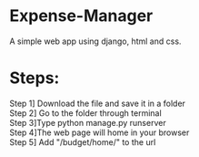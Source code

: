 # Expense-Manager
A simple web app  using django, html and css.
# Steps:

Step 1] Download the file and save it in a folder            
Step 2] Go to the folder through terminal          
Step 3]Type python manage.py runserver        
Step 4]The web page will home in your browser       
Step 5] Add "/budget/home/" to the url
